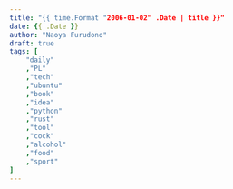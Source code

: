```yaml
---
title: "{{ time.Format "2006-01-02" .Date | title }}"
date: {{ .Date }}
author: "Naoya Furudono"
draft: true
tags: [
    "daily"
    ,"PL"
    ,"tech"
    ,"ubuntu"
    ,"book"
    ,"idea"
    ,"python"
    ,"rust"
    ,"tool"
    ,"cock"
    ,"alcohol"
    ,"food"
    ,"sport"
]
---
```

